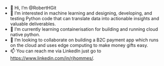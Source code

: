 - 👋 Hi, I’m @RobertHGit
- 👀 I’m interested in machine learning and designing, developing, and testing Python code that can translate data into actionable insights and valuable deliverables.
- 🌱 I’m currently learning containerisation for building and running cloud native python.
- 💞️ I’m looking to collaborate on building a B2C payment app which runs on the cloud and uses edge computing to make money gifts easy.
- 📫 You can reach me via LinkedIn just go to https://www.linkedin.com/in/rjhommes/.

<!---
RobertHGit/RobertHGit is a ✨ special ✨ repository because its `README.md` (this file) appears on your GitHub profile.
You can click the Preview link to take a look at your changes.
--->
